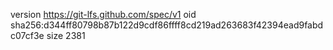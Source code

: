 version https://git-lfs.github.com/spec/v1
oid sha256:d344ff80798b87b122d9cdf86ffff8cd219ad263683f42394ead9fabdc07cf3e
size 2381
